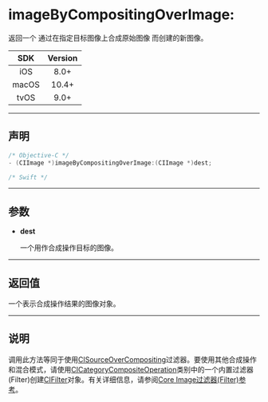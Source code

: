 # imageByCompositingOverImage:

返回一个 通过在指定目标图像上合成原始图像 而创建的新图像。

| SDK | Version |
|:---:|:---:|
| iOS | 8.0+ |
| macOS | 10.4+ |
| tvOS | 9.0+ |

---

## 声明

```objective-c
/* Objective-C */
- (CIImage *)imageByCompositingOverImage:(CIImage *)dest;
```

```swift
/* Swift */

```

---

## 参数

* **dest**

    一个用作合成操作目标的图像。

---

## 返回值

一个表示合成操作结果的图像对象。

---

## 说明

调用此方法等同于使用[CISourceOverCompositing]()过滤器。要使用其他合成操作和混合模式，请使用[CICategoryCompositeOperation]()类别中的一个内置过滤器(Filter)创建[CIFilter]()对象。有关详细信息，请参阅[Core Image过滤器(Filter)参考]()。
